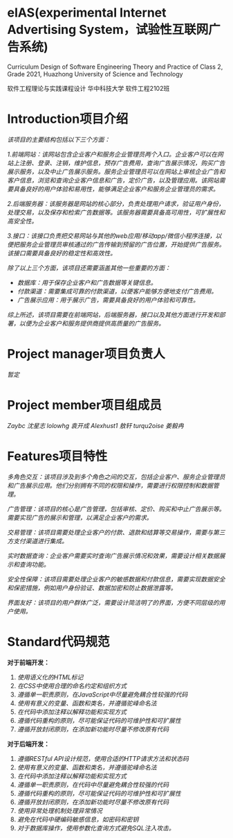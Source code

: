 # eIAS(experimental Internet Advertising System，试验性互联网广告系统)
Curriculum Design of Software Engineering Theory and Practice of Class 2, Grade 2021, Huazhong University of Science and Technology

软件工程理论与实践课程设计 华中科技大学 软件工程2102班

# Introduction项目介绍
*该项目的主要结构包括以下三个方面：*

*1.前端网站：该网站包含企业客户和服务企业管理员两个入口。企业客户可以在网站上注册、登录、注销，维护信息，预存广告费用，查询广告展示情况，购买广告展示服务，以及中止广告展示服务。服务企业管理员可以在网站上审核企业广告和客户信息，浏览和查询企业客户信息和广告，定价广告，以及管理应用。该网站需要具备良好的用户体验和易用性，能够满足企业客户和服务企业管理员的需求。*

*2.后端服务器：该服务器是网站的核心部分，负责处理用户请求，验证用户身份，处理交易，以及保存和检索广告数据等。该服务器需要具备高可用性，可扩展性和高安全性。*

*3.接口：该接口负责把交易网站与其他的web应用/移动app/微信小程序连接，以便把服务企业管理员审核通过的广告传输到预留的广告位置，开始提供广告服务。该接口需要具备良好的稳定性和高效性。*

*除了以上三个方面，该项目还需要涵盖其他一些重要的方面：*

- *数据库：用于保存企业客户和广告数据等关键信息。*
- *付款渠道：需要集成可靠的付款渠道，以便客户能够方便地支付广告费用。*
- *广告展示应用：用于展示广告，需要具备良好的用户体验和可靠性。*

*综上所述，该项目需要在前端网站，后端服务器，接口以及其他方面进行开发和部署，以便为企业客户和服务提供商提供高质量的广告服务。*

# Project manager项目负责人
*暂定*
# Project member项目组成员
*Zaybc      沈星志
lolowhg     袁开成
Alexhust1   敖轩
turqu2oise  姜毅冉*

# Features项目特性

*多角色交互：该项目涉及到多个角色之间的交互，包括企业客户、服务企业管理员和广告展示应用。他们分别拥有不同的权限和操作，需要进行权限控制和数据管理。*

*广告管理：该项目的核心是广告管理，包括审核、定价、购买和中止广告展示等。需要实现广告的展示和管理，以满足企业客户的需求。*

*交易管理：该项目需要处理企业客户的付款、退款和结算等交易操作，需要与第三方支付渠道进行集成。*

*实时数据查询：企业客户需要实时查询广告展示情况和效果，需要设计相关数据展示和查询功能。*

*安全性保障：该项目需要处理企业客户的敏感数据和付款信息，需要实现数据安全和保密措施，例如用户身份验证、数据加密和防止数据泄露等。*

*界面友好：该项目的用户群体广泛，需要设计简洁明了的界面，方便不同层级的用户使用。*


# Standard代码规范

**对于前端开发：**

1. *使用语义化的HTML标记*
2. *在CSS中使用合理的命名约定和组织方式*
3. *遵循单一职责原则，在JavaScript中尽量避免耦合性较强的代码*
4. *使用有意义的变量、函数和类名，并遵循驼峰命名法*
5. *在代码中添加注释以解释功能和实现方式*
6. *遵循代码重构的原则，尽可能保证代码的可维护性和可扩展性*
7. *遵循开放封闭原则，在添加新功能时尽量不修改原有代码*

**对于后端开发：**

1. *遵循RESTful API设计规范，使用合适的HTTP请求方法和状态码*
2. *使用有意义的变量、函数和类名，并遵循驼峰命名法*
3. *在代码中添加注释以解释功能和实现方式*
4. *遵循单一职责原则，在代码中尽量避免耦合性较强的代码*
5. *遵循代码重构的原则，尽可能保证代码的可维护性和可扩展性*
6. *遵循开放封闭原则，在添加新功能时尽量不修改原有代码*
7. *使用异常处理机制处理异常情况*
8. *避免在代码中硬编码敏感信息，如密码和密钥*
9. *对于数据库操作，使用参数化查询方式避免SQL注入攻击。*